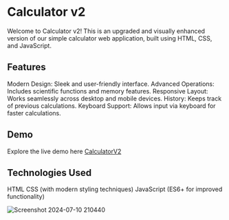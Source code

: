 # Calculator v2
Welcome to Calculator v2! This is an upgraded and visually enhanced version of our simple calculator web application, built using HTML, CSS, and JavaScript.

## Features
Modern Design: Sleek and user-friendly interface.
Advanced Operations: Includes scientific functions and memory features.
Responsive Layout: Works seamlessly across desktop and mobile devices.
History: Keeps track of previous calculations.
Keyboard Support: Allows input via keyboard for faster calculations.
## Demo
Explore the live demo here [CalculatorV2](https://iamvibhav.github.io/OIBSIP_Calculator/)

## Technologies Used
HTML
CSS (with modern styling techniques)
JavaScript (ES6+ for improved functionality)

![Screenshot 2024-07-10 210440](https://github.com/iamvibhav/OIBSIP_Calculator/assets/139247683/3fb73768-c409-4aab-be8a-0e690a3fdeb2)
